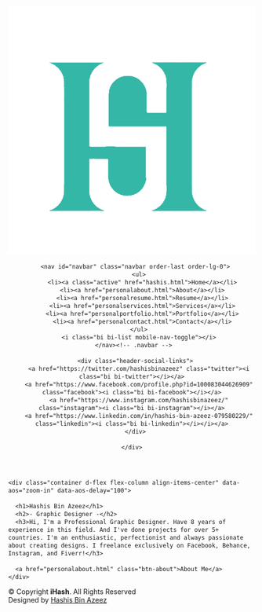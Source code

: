 <!DOCTYPE html>
<html lang="en">

<head>
  <meta charset="utf-8">
  <meta content="width=device-width, initial-scale=1.0" name="viewport">

  <title>iHash</title>
  <meta content="" name="description">
  <meta content="" name="keywords">

  <!-- Favicons -->
  <link href="assets/img/hash.png" rel="icon">
  <link href="assets/img/apple-touch-icon.png" rel="apple-touch-icon">

  <!-- Google Fonts -->
  <link href="https://fonts.googleapis.com/css?family=Open+Sans:300,300i,400,400i,600,600i,700,700i|Raleway:300,300i,400,400i,500,500i,600,600i,700,700i|Poppins:300,300i,400,400i,500,500i,600,600i,700,700i" rel="stylesheet">

  <!-- Vendor CSS Files -->
  <link href="assets/vendor/aos/aos.css" rel="stylesheet">
  <link href="assets/vendor/bootstrap/css/bootstrap.min.css" rel="stylesheet">
  <link href="assets/vendor/bootstrap-icons/bootstrap-icons.css" rel="stylesheet">
  <link href="assets/vendor/boxicons/css/boxicons.min.css" rel="stylesheet">
  <link href="assets/vendor/glightbox/css/glightbox.min.css" rel="stylesheet">
  <link href="assets/vendor/swiper/swiper-bundle.min.css" rel="stylesheet">

  <!-- Template Main CSS File -->
  <link href="assets/css/hashisstyle.css" rel="stylesheet">

  <!-- =======================================================
  * Template Name: Kelly
  * Updated: Mar 10 2023 with Bootstrap v5.2.3
  * Template URL: https://bootstrapmade.com/kelly-free-bootstrap-cv-resume-html-template/
  * Author: BootstrapMade.com
  * License: https://bootstrapmade.com/license/
  ======================================================== -->
</head>

<body>

  <!-- ======= Header ======= -->
  <header id="header" class="fixed-top">
    <div class="container-fluid d-flex justify-content-between align-items-center">
      <a href="hashis.html" class="logo"><img src="assets/img/iHashlogo22.png" alt="" class="img-fluid"></a>
      <!--h1 class="logo me-auto me-lg-0"><a href="hashis.html">hash</a></h1-->
      <!-- Uncomment below if you prefer to use an image logo -->
      

      <nav id="navbar" class="navbar order-last order-lg-0">
        <ul>
          <li><a class="active" href="hashis.html">Home</a></li>
          <li><a href="personalabout.html">About</a></li>
          <li><a href="personalresume.html">Resume</a></li>
          <li><a href="personalservices.html">Services</a></li>
          <li><a href="personalportfolio.html">Portfolio</a></li>
          <li><a href="personalcontact.html">Contact</a></li>
        </ul>
        <i class="bi bi-list mobile-nav-toggle"></i>
      </nav><!-- .navbar --> 

      <div class="header-social-links">
        <a href="https://twitter.com/hashisbinazeez" class="twitter"><i class="bi bi-twitter"></i></a>
        <a href="https://www.facebook.com/profile.php?id=100083044626909" class="facebook"><i class="bi bi-facebook"></i></a>
        <a href="https://www.instagram.com/hashisbinazeez/" class="instagram"><i class="bi bi-instagram"></i></a>
        <a href="https://www.linkedin.com/in/hashis-bin-azeez-079580229/" class="linkedin"><i class="bi bi-linkedin"></i></i></a>
      </div>

    </div>

  </header><!-- End Header -->

  <!-- ======= Hero Section ======= -->
  <section id="hero" class="d-flex align-items-center">
    
    <div class="container d-flex flex-column align-items-center" data-aos="zoom-in" data-aos-delay="100">
      
      <h1>Hashis Bin Azeez</h1>
      <h2>- Graphic Designer -</h2>
      <h3>Hi, I'm a Professional Graphic Designer. Have 8 years of experience in this field. And I've done projects for over 5+ countries. I'm an enthusiastic, perfectionist and always passionate about creating designs. I freelance exclusively on Facebook, Behance, Instagram, and Fiverr!</h3>
      
      <a href="personalabout.html" class="btn-about">About Me</a>
    </div>
    
  </section><!-- End Hero -->
  <div class="cursor"></div>
<script>
     const cursor= document.querySelector('.cursor');
     document.addEventListener('mousemove',(e)=>{
      cursor.style.left = e.pageX + 'px';
      cursor.style.top = e.pageY + 'px';
     })

</script>

  <!-- ======= Footer ======= -->
  <footer id="footer">
    <div class="container">
      <div class="copyright">
        &copy; Copyright <strong><span>iHash</span></strong>. All Rights Reserved
      </div>
      <div class="credits">
        <!-- All the links in the footer should remain intact. -->
        <!-- You can delete the links only if you purchased the pro version. -->
        <!-- Licensing information: https://bootstrapmade.com/license/ -->
        <!-- Purchase the pro version with working PHP/AJAX contact form: https://bootstrapmade.com/kelly-free-bootstrap-cv-resume-html-template/ -->
        Designed by <a href="https://www.behance.net/hashisbinazeez">Hashis Bin Azeez</a>
      </div>
    </div>
  </footer><!-- End  Footer -->

  <div id="preloader"></div>
  <a href="#" class="back-to-top d-flex align-items-center justify-content-center"><i class="bi bi-arrow-up-short"></i></a>

  <!-- Vendor JS Files -->
  <script src="assets/vendor/purecounter/purecounter_vanilla.js"></script>
  <script src="assets/vendor/aos/aos.js"></script>
  <script src="assets/vendor/bootstrap/js/bootstrap.bundle.min.js"></script>
  <script src="assets/vendor/glightbox/js/glightbox.min.js"></script>
  <script src="assets/vendor/isotope-layout/isotope.pkgd.min.js"></script>
  <script src="assets/vendor/swiper/swiper-bundle.min.js"></script>
  <script src="assets/vendor/waypoints/noframework.waypoints.js"></script>
  <script src="assets/vendor/php-email-form/validate.js"></script>

  <!-- Template Main JS File -->
  <script src="assets/js/main.js"></script>

</body>

</html>
